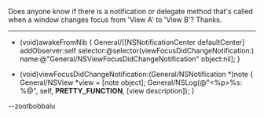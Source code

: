 Does anyone know if there is a notification or delegate method that's called when a window changes focus from 'View A' to 'View B'? Thanks.

----

    
- (void)awakeFromNib {
	General/[[NSNotificationCenter defaultCenter] addObserver:self
		selector:@selector(viewFocusDidChangeNotification:)
		name:@"General/NSViewFocusDidChangeNotification"
		object:nil];
}

- (void)viewFocusDidChangeNotification:(General/NSNotification *)note {
    General/NSView *view = [note object];
    General/NSLog(@"<%p>%s: %@", self, __PRETTY_FUNCTION__, [view description]);
}


--zootbobbalu